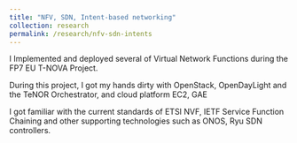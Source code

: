 ```yaml
---
title: "NFV, SDN, Intent-based networking"
collection: research
permalink: /research/nfv-sdn-intents
---
```



I Implemented and deployed several of Virtual Network Functions during the FP7 EU T-NOVA Project.

During this project, I got my hands dirty with OpenStack, OpenDayLight and the TeNOR Orchestrator, and cloud platform EC2, GAE

I got familiar with the current standards of ETSI NVF, IETF Service Function Chaining and other supporting technologies such as ONOS, Ryu SDN controllers.
